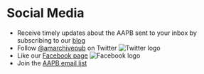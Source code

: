 # Social Media

- Receive timely updates about the AAPB sent to your inbox by subscribing to our
[blog](http://blog.americanarchive.org)
- Follow [@amarchivepub](https://twitter.com/amarchivepub) on Twitter ![Twitter logo](http://mlamedia01.wgbh.org/aapb/org-logos/twitter_logo.png)
- Like our [Facebook page](https://www.facebook.com/amarchivepub) ![Facebook logo](http://mlamedia01.wgbh.org/aapb/org-logos/facebook_logo.png)
- Join the [AAPB email list](http://americanarchive.org/email-list/)
